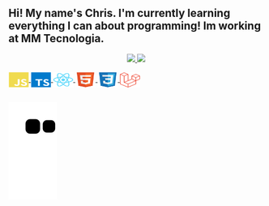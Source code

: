 ## Hi! My name's Chris. I'm currently learning everything I can about programming! Im working at MM Tecnologia.
<div align="center">
  <a href="https://github.com/christofermendes">
  <img height="180em" src="https://github-readme-stats.vercel.app/api?username=christofermendes&show_icons=true&theme=radical&include_all_commits=true&count_private=true"/>
  <img height="180em" src="https://github-readme-stats.vercel.app/api/top-langs/?username=christofermendes&layout=compact&langs_count=7&theme=radical"/>
</div>
<div style="display: inline_block"><br>
  <img align="center" alt="Chris-Js" height="30" width="40" src="https://raw.githubusercontent.com/devicons/devicon/master/icons/javascript/javascript-plain.svg">
  <img align="center" alt="Chris-Ts" height="30" width="40" src="https://raw.githubusercontent.com/devicons/devicon/master/icons/typescript/typescript-plain.svg">
  <img align="center" alt="Chris-React" height="30" width="40" src="https://raw.githubusercontent.com/devicons/devicon/master/icons/react/react-original.svg">
  <img align="center" alt="Chris-HTML" height="30" width="40" src="https://raw.githubusercontent.com/devicons/devicon/master/icons/html5/html5-original.svg">
  <img align="center" alt="Chris-CSS" height="30" width="40" src="https://raw.githubusercontent.com/devicons/devicon/master/icons/css3/css3-original.svg">
<img align="center" alt="Chris-CSS" height="30" width="40" src="https://raw.githubusercontent.com/devicons/devicon/master/icons/laravel/laravel-original.svg">
  
  ##
  ![Snake animation](https://github.com/rafaballerini/rafaballerini/blob/output/github-contribution-grid-snake.svg)
 
</div>
